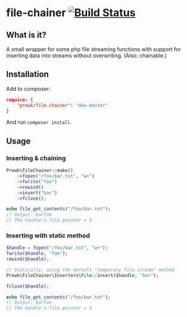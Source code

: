 file-chainer [![Build Status](https://travis-ci.org/prewk/file-chainer.svg?branch=master)](https://travis-ci.org/prewk/file-chainer)
============
## What is it?
A small wrapper for some php file streaming functions with support for inserting data into streams without overwriting. (Also: chainable.)

## Installation
Add to composer:

````json
require: {
    "prewk/file-chainer": "dev-master"
}
````

And run `composer install`.

## Usage

### Inserting & chaining

````php
Prewk\FileChainer::make()
    ->fopen("/foo/bar.txt", "w+")
    ->fwrite("foo")
    ->rewind()
    ->insert("bar")
    ->fclose();

echo file_get_contents("/foo/bar.txt");
// Output: barfoo
// The handle's file pointer = 3
````

### Inserting with static method
````php
$handle = fopen("/foo/bar.txt", "w+");
fwrite($handle, "foo");
rewind($handle);

// Statically, using the default "temporary file stream" method
Prewk\FileChainer\Inserters\File::insert($handle, "bar");

fclose($handle);

echo file_get_contents("/foo/bar.txt");
// Output: barfoo
// The handle's file pointer = 3
````

 
